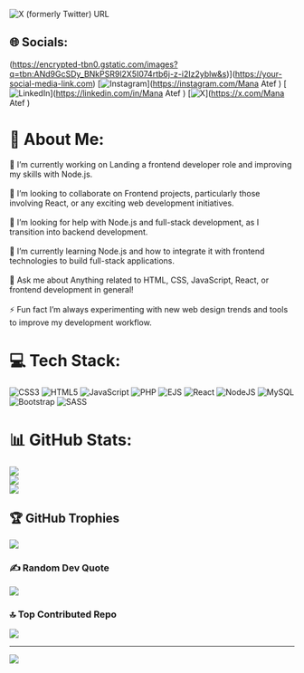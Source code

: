 ![X (formerly Twitter) URL](https://img.shields.io/twitter/url?url=https%3A%2F%2Fx.com%2Fmanaatef13)





## 🌐 Socials:
(https://encrypted-tbn0.gstatic.com/images?q=tbn:ANd9GcSDy_BNkPSR9l2X5I074rtb6j-z-i2Iz2yblw&s)](https://your-social-media-link.com)
 [![Instagram](https://img.shields.io/badge/Instagram-%23E4405F.svg?logo=Instagram&logoColor=white)](https://instagram.com/Mana Atef ) [![LinkedIn](https://img.shields.io/badge/LinkedIn-%230077B5.svg?logo=linkedin&logoColor=white)](https://linkedin.com/in/Mana Atef ) [![X](https://img.shields.io/badge/X-black.svg?logo=X&logoColor=white)](https://x.com/Mana Atef ) 


# 💫 About Me:
🔭 I’m currently working on Landing a frontend developer role and improving my skills with Node.js.<br><br>👯 I’m looking to collaborate on Frontend projects, particularly those involving React, or any exciting web development initiatives.<br><br>🤝 I’m looking for help with Node.js and full-stack development, as I transition into backend development.<br><br>🌱 I’m currently learning Node.js and how to integrate it with frontend technologies to build full-stack applications.<br><br>💬 Ask me about Anything related to HTML, CSS, JavaScript, React, or frontend development in general!<br><br>⚡ Fun fact I’m always experimenting with new web design trends and tools to improve my development workflow.


# 💻 Tech Stack:
![CSS3](https://img.shields.io/badge/css3-%231572B6.svg?style=for-the-badge&logo=css3&logoColor=white) ![HTML5](https://img.shields.io/badge/html5-%23E34F26.svg?style=for-the-badge&logo=html5&logoColor=white) ![JavaScript](https://img.shields.io/badge/javascript-%23323330.svg?style=for-the-badge&logo=javascript&logoColor=%23F7DF1E) ![PHP](https://img.shields.io/badge/php-%23777BB4.svg?style=for-the-badge&logo=php&logoColor=white) ![EJS](https://img.shields.io/badge/ejs-%23B4CA65.svg?style=for-the-badge&logo=ejs&logoColor=black) ![React](https://img.shields.io/badge/react-%2320232a.svg?style=for-the-badge&logo=react&logoColor=%2361DAFB) ![NodeJS](https://img.shields.io/badge/node.js-6DA55F?style=for-the-badge&logo=node.js&logoColor=white) ![MySQL](https://img.shields.io/badge/mysql-4479A1.svg?style=for-the-badge&logo=mysql&logoColor=white) ![Bootstrap](https://img.shields.io/badge/bootstrap-%238511FA.svg?style=for-the-badge&logo=bootstrap&logoColor=white) ![SASS](https://img.shields.io/badge/SASS-hotpink.svg?style=for-the-badge&logo=SASS&logoColor=white)
# 📊 GitHub Stats:
![](https://github-readme-stats.vercel.app/api?username=AMY-PROG2005&theme=shadow_blue&hide_border=true&include_all_commits=false&count_private=true)<br/>
![](https://github-readme-streak-stats.herokuapp.com/?user=AMY-PROG2005&theme=shadow_blue&hide_border=true)<br/>
![](https://github-readme-stats.vercel.app/api/top-langs/?username=AMY-PROG2005&theme=shadow_blue&hide_border=true&include_all_commits=false&count_private=true&layout=compact)

## 🏆 GitHub Trophies
![](https://github-profile-trophy.vercel.app/?username=AMY-PROG2005&theme=radical&no-frame=false&no-bg=false&margin-w=4)

### ✍️ Random Dev Quote
![](https://quotes-github-readme.vercel.app/api?type=horizontal&theme=tokyonight)

### 🔝 Top Contributed Repo
![](https://github-contributor-stats.vercel.app/api?username=AMY-PROG2005&limit=5&theme=dark&combine_all_yearly_contributions=true)

---
[![](https://visitcount.itsvg.in/api?id=AMY-PROG2005&icon=0&color=0)](https://visitcount.itsvg.in)

<!-- Proudly created with GPRM ( https://gprm.itsvg.in ) -->
